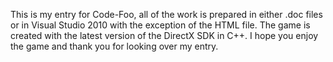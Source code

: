 This is my entry for Code-Foo, all of the work is prepared in either .doc files or in Visual Studio 2010 with the exception of the HTML file. The game is created with the latest version of the DirectX SDK in C++. I hope you enjoy the game and thank you for looking over my entry.